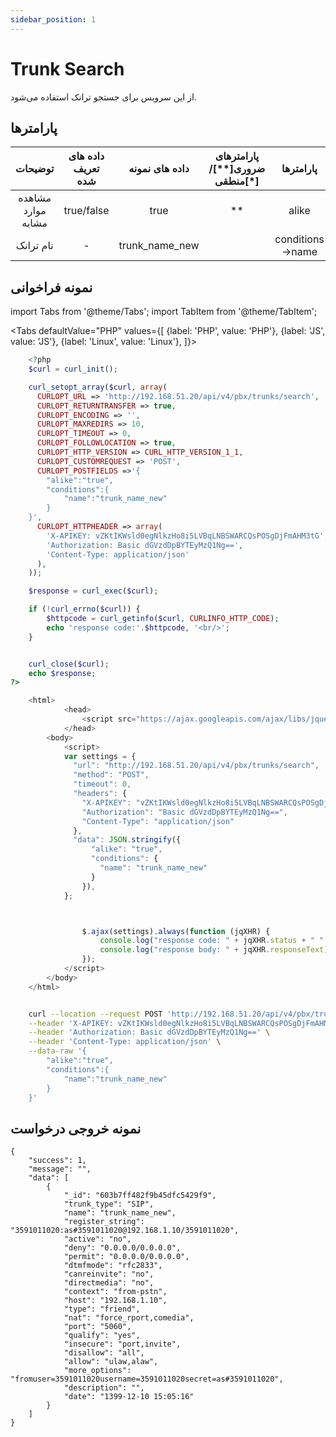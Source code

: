```yaml
---
sidebar_position: 1
---
```

# Trunk Search

از این سرویس برای جستجو ترانک استفاده می‌شود.

## پارامتر‌ها
|       توضیحات      | داده های تعریف شده | داده های نمونه | پارامترهای ضروری[**]/منطقی[*] |     پارامترها    |
|:------------------:|:------------------:|:--------------:|:----------------------:|:----------------:|
| مشاهده موارد مشابه |     true/false     |      true      |           **           |       alike      |
|      نام ترانک     |          -         | trunk_name_new |                        | conditions->name |


## نمونه فراخوانی

import Tabs from '@theme/Tabs';
import TabItem from '@theme/TabItem';

<Tabs
    defaultValue="PHP"
    values={[
        {label: 'PHP', value: 'PHP'},
        {label: 'JS', value: 'JS'},
		{label: 'Linux', value: 'Linux'},
    ]}>
<TabItem value="PHP">

```php
	<?php
	$curl = curl_init();

	curl_setopt_array($curl, array(
	  CURLOPT_URL => 'http://192.168.51.20/api/v4/pbx/trunks/search',
	  CURLOPT_RETURNTRANSFER => true,
	  CURLOPT_ENCODING => '',
	  CURLOPT_MAXREDIRS => 10,
	  CURLOPT_TIMEOUT => 0,
	  CURLOPT_FOLLOWLOCATION => true,
	  CURLOPT_HTTP_VERSION => CURL_HTTP_VERSION_1_1,
	  CURLOPT_CUSTOMREQUEST => 'POST',
	  CURLOPT_POSTFIELDS =>'{
		"alike":"true",
		"conditions":{
			"name":"trunk_name_new"
		}
	}',
	  CURLOPT_HTTPHEADER => array(
		'X-APIKEY: vZKtIKWsld0egNlkzHo8i5LVBqLNBSWARCQsPOSgDjFmAHM3tG',
		'Authorization: Basic dGVzdDpBYTEyMzQ1Ng==',
		'Content-Type: application/json'
	  ),
	));

	$response = curl_exec($curl);

	if (!curl_errno($curl)) {
		$httpcode = curl_getinfo($curl, CURLINFO_HTTP_CODE);
		echo 'response code:'.$httpcode, '<br/>';
	}


	curl_close($curl);
	echo $response;
?>
```

</TabItem>
<TabItem value="JS">

```js	
	<html>
			<head>
				<script src="https://ajax.googleapis.com/ajax/libs/jquery/3.5.1/jquery.min.js"></script>
			</head>
		<body>
			<script>
			var settings = {
			  "url": "http://192.168.51.20/api/v4/pbx/trunks/search",
			  "method": "POST",
			  "timeout": 0,
			  "headers": {
				"X-APIKEY": "vZKtIKWsld0egNlkzHo8i5LVBqLNBSWARCQsPOSgDjFmAHM3tG",
				"Authorization": "Basic dGVzdDpBYTEyMzQ1Ng==",
				"Content-Type": "application/json"
			  },
			  "data": JSON.stringify({
				  "alike": "true",
				  "conditions": {
					"name": "trunk_name_new"
				  }
				}),
			};



				$.ajax(settings).always(function (jqXHR) {
					console.log("response code: " + jqXHR.status + " " + jqXHR.statusText);
					console.log("response body: " + jqXHR.responseText);
				});
			</script>
		</body>
	</html>
```

</TabItem>
<TabItem value="Linux">

```bash

	curl --location --request POST 'http://192.168.51.20/api/v4/pbx/trunks/search' \
	--header 'X-APIKEY: vZKtIKWsld0egNlkzHo8i5LVBqLNBSWARCQsPOSgDjFmAHM3tG' \
	--header 'Authorization: Basic dGVzdDpBYTEyMzQ1Ng==' \
	--header 'Content-Type: application/json' \
	--data-raw '{
		"alike":"true",
		"conditions":{
			"name":"trunk_name_new"
		}
	}'
```
</TabItem>
</Tabs>

## نمونه خروجی درخواست

```shell
{
    "success": 1,
    "message": "",
    "data": [
        {
            "_id": "603b7ff482f9b45dfc5429f9",
            "trunk_type": "SIP",
            "name": "trunk_name_new",
            "register_string": "3591011020:as#3591011020@192.168.1.10/3591011020",
            "active": "no",
            "deny": "0.0.0.0/0.0.0.0",
            "permit": "0.0.0.0/0.0.0.0",
            "dtmfmode": "rfc2833",
            "canreinvite": "no",
            "directmedia": "no",
            "context": "from-pstn",
            "host": "192.168.1.10",
            "type": "friend",
            "nat": "force_rport,comedia",
            "port": "5060",
            "qualify": "yes",
            "insecure": "port,invite",
            "disallow": "all",
            "allow": "ulaw,alaw",
            "more_options": "fromuser=3591011020username=3591011020secret=as#3591011020",
            "description": "",
            "date": "1399-12-10 15:05:16"
        }
    ]
}
```
